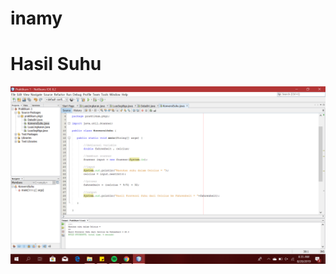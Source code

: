 # inamy
# Hasil Suhu
![Alt Text](https://github.com/inamyrpl28/JobsheetOperator/blob/master/2019-08-20%20(2).png)
